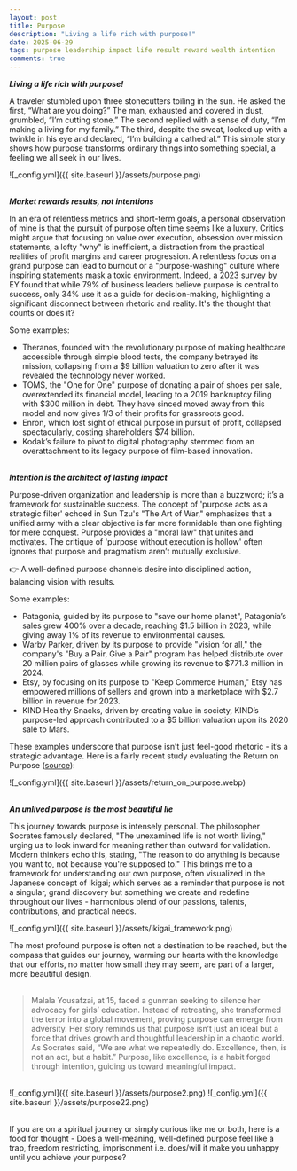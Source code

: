 ```yaml
---
layout: post
title: Purpose
description: "Living a life rich with purpose!"
date: 2025-06-29
tags: purpose leadership impact life result reward wealth intention
comments: true
---
```


***Living a life rich with purpose!***

A traveler stumbled upon three stonecutters toiling in the sun. He asked the first, “What are you doing?” The man, exhausted and covered in dust, grumbled, “I’m cutting stone.” The second replied with a sense of duty, “I’m making a living for my family.” The third, despite the sweat, looked up with a twinkle in his eye and declared, “I’m building a cathedral.” This simple story shows how purpose transforms ordinary things into something special, a feeling we all seek in our lives.

![_config.yml]({{ site.baseurl }}/assets/purpose.png)

\
***Market rewards results, not intentions***

In an era of relentless metrics and short-term goals, a personal observation of mine is that the pursuit of purpose often time seems like a luxury. Critics might argue that focusing on value over execution, obsession over mission statements, a lofty "why" is inefficient, a distraction from the practical realities of profit margins and career progression. A relentless focus on a grand purpose can lead to burnout or a "purpose-washing" culture where inspiring statements mask a toxic environment. Indeed, a 2023 survey by EY found that while 79% of business leaders believe purpose is central to success, only 34% use it as a guide for decision-making, highlighting a significant disconnect between rhetoric and reality. It's the thought that counts or does it?

Some examples:
- Theranos, founded with the revolutionary purpose of making healthcare accessible through simple blood tests, the company betrayed its mission, collapsing from a $9 billion valuation to zero after it was revealed the technology never worked.
- TOMS, the "One for One" purpose of donating a pair of shoes per sale, overextended its financial model, leading to a 2019 bankruptcy filing with $300 million in debt. They have sinced moved away from this model and now gives 1/3 of their profits for grassroots good.
- Enron, which lost sight of ethical purpose in pursuit of profit, collapsed spectacularly, costing shareholders $74 billion.
- Kodak’s failure to pivot to digital photography stemmed from an overattachment to its legacy purpose of film-based innovation.

\
***Intention is the architect of lasting impact***

Purpose-driven organization and leadership is more than a buzzword; it’s a framework for sustainable success. The concept of 'purpose acts as a strategic filter' echoed in Sun Tzu's "The Art of War," emphasizes that a unified army with a clear objective is far more formidable than one fighting for mere conquest. Purpose provides a "moral law" that unites and motivates. The critique of 'purpose without execution is hollow' often ignores that purpose and pragmatism aren’t mutually exclusive. 

👉 A well-defined purpose channels desire into disciplined action, balancing vision with results.

Some examples:
- Patagonia, guided by its purpose to "save our home planet", Patagonia’s sales grew 400% over a decade, reaching $1.5 billion in 2023, while giving away 1% of its revenue to environmental causes.
- Warby Parker, driven by its purpose to provide "vision for all," the company's "Buy a Pair, Give a Pair" program has helped distribute over 20 million pairs of glasses while growing its revenue to $771.3 million in 2024.
- Etsy, by focusing on its purpose to "Keep Commerce Human," Etsy has empowered millions of sellers and grown into a marketplace with $2.7 billion in revenue for 2023.
- KIND Healthy Snacks, driven by creating value in society, KIND’s purpose-led approach contributed to a $5 billion valuation upon its 2020 sale to Mars.

These examples underscore that purpose isn’t just feel-good rhetoric - it’s a strategic advantage. Here is a fairly recent study evaluating the Return on Purpose ([source](https://corpgov.law.harvard.edu/2020/11/09/the-return-on-purpose-before-and-during-a-crisis/)):

![_config.yml]({{ site.baseurl }}/assets/return_on_purpose.webp)

\
***An unlived purpose is the most beautiful lie***

This journey towards purpose is intensely personal. The philosopher Socrates famously declared, "The unexamined life is not worth living," urging us to look inward for meaning rather than outward for validation. Modern thinkers echo this, stating, "The reason to do anything is because you want to, not because you're supposed to." This brings me to a framework for understanding our own purpose, often visualized in the Japanese concept of Ikigai; which serves as a reminder that purpose is not a singular, grand discovery but something we create and redefine throughout our lives - harmonious blend of our passions, talents, contributions, and practical needs.

![_config.yml]({{ site.baseurl }}/assets/ikigai_framework.png)


The most profound purpose is often not a destination to be reached, but the compass that guides our journey, warming our hearts with the knowledge that our efforts, no matter how small they may seem, are part of a larger, more beautiful design.
<br/><br/>

> Malala Yousafzai, at 15, faced a gunman seeking to silence her advocacy for girls’ education. Instead of retreating, she transformed the terror into a global movement, proving purpose can emerge from adversity. Her story reminds us that purpose isn’t just an ideal but a force that drives growth and thoughtful leadership in a chaotic world. As Socrates said, “We are what we repeatedly do. Excellence, then, is not an act, but a habit.” Purpose, like excellence, is a habit forged through intention, guiding us toward meaningful impact.

\
![_config.yml]({{ site.baseurl }}/assets/purpose2.png)
![_config.yml]({{ site.baseurl }}/assets/purpose22.png)

<br/>
If you are on a spiritual journey or simply curious like me or both, here is a food for thought - Does a well-meaning, well-defined purpose feel like a trap, freedom restricting, imprisonment i.e. does/will it make you unhappy until you achieve your purpose?
